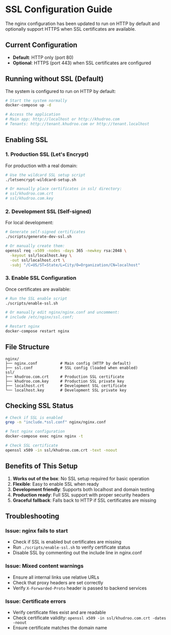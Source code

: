 # SSL Configuration Guide

The nginx configuration has been updated to run on HTTP by default and optionally support HTTPS when SSL certificates are available.

## Current Configuration

- **Default**: HTTP only (port 80)
- **Optional**: HTTPS (port 443) when SSL certificates are configured

## Running without SSL (Default)

The system is configured to run on HTTP by default:

```bash
# Start the system normally
docker-compose up -d

# Access the application
# Main app: http://localhost or http://khudroo.com
# Tenants: http://tenant.khudroo.com or http://tenant.localhost
```

## Enabling SSL

### 1. Production SSL (Let's Encrypt)

For production with a real domain:

```bash
# Use the wildcard SSL setup script
./letsencrypt-wildcard-setup.sh

# Or manually place certificates in ssl/ directory:
# ssl/khudroo.com.crt
# ssl/khudroo.com.key
```

### 2. Development SSL (Self-signed)

For local development:

```bash
# Generate self-signed certificates
./scripts/generate-dev-ssl.sh

# Or manually create them:
openssl req -x509 -nodes -days 365 -newkey rsa:2048 \
  -keyout ssl/localhost.key \
  -out ssl/localhost.crt \
  -subj "/C=US/ST=State/L=City/O=Organization/CN=localhost"
```

### 3. Enable SSL Configuration

Once certificates are available:

```bash
# Run the SSL enable script
./scripts/enable-ssl.sh

# Or manually edit nginx/nginx.conf and uncomment:
# include /etc/nginx/ssl.conf;

# Restart nginx
docker-compose restart nginx
```

## File Structure

```
nginx/
├── nginx.conf          # Main config (HTTP by default)
├── ssl.conf            # SSL config (loaded when enabled)
ssl/
├── khudroo.com.crt     # Production SSL certificate
├── khudroo.com.key     # Production SSL private key
├── localhost.crt       # Development SSL certificate
└── localhost.key       # Development SSL private key
```

## Checking SSL Status

```bash
# Check if SSL is enabled
grep -n "include.*ssl.conf" nginx/nginx.conf

# Test nginx configuration
docker-compose exec nginx nginx -t

# Check SSL certificate
openssl x509 -in ssl/khudroo.com.crt -text -noout
```

## Benefits of This Setup

1. **Works out of the box**: No SSL setup required for basic operation
2. **Flexible**: Easy to enable SSL when ready
3. **Development friendly**: Supports both localhost and domain testing
4. **Production ready**: Full SSL support with proper security headers
5. **Graceful fallback**: Falls back to HTTP if SSL certificates are missing

## Troubleshooting

### Issue: nginx fails to start
- Check if SSL is enabled but certificates are missing
- Run `./scripts/enable-ssl.sh` to verify certificate status
- Disable SSL by commenting out the include line in nginx.conf

### Issue: Mixed content warnings
- Ensure all internal links use relative URLs
- Check that proxy headers are set correctly
- Verify `X-Forwarded-Proto` header is passed to backend services

### Issue: Certificate errors
- Verify certificate files exist and are readable
- Check certificate validity: `openssl x509 -in ssl/khudroo.com.crt -dates -noout`
- Ensure certificate matches the domain name
